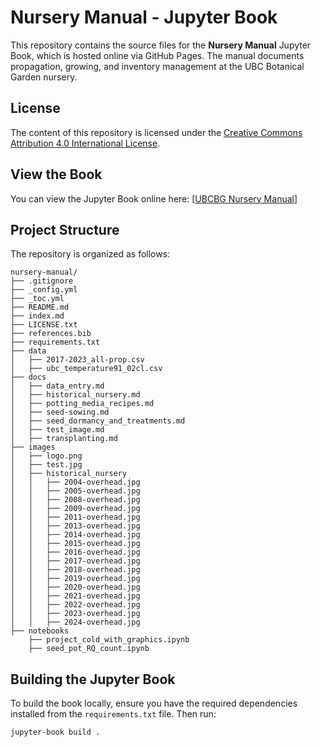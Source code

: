 # Nursery Manual - Jupyter Book

This repository contains the source files for the **Nursery Manual** Jupyter Book, which is hosted online via GitHub Pages. The manual documents propagation, growing, and inventory management at the UBC Botanical Garden nursery.

## License

The content of this repository is licensed under the [Creative Commons Attribution 4.0 International License](https://creativecommons.org/licenses/by/4.0/).

## View the Book

You can view the Jupyter Book online here: [[UBCBG Nursery Manual](https://kkubeck.github.io/nursery-manual/)]

## Project Structure

The repository is organized as follows:

```
nursery-manual/
├── .gitignore
├── _config.yml
├── _toc.yml
├── README.md
├── index.md
├── LICENSE.txt
├── references.bib
├── requirements.txt
├── data
│   ├── 2017-2023_all-prop.csv
│   ├── ubc_temperature91_02cl.csv
├── docs
│   ├── data_entry.md
│   ├── historical_nursery.md
│   ├── potting_media_recipes.md
│   ├── seed-sowing.md
│   ├── seed_dormancy_and_treatments.md
│   ├── test_image.md
│   ├── transplanting.md
├── images
│   ├── logo.png
│   ├── test.jpg
│   ├── historical_nursery
│   │   ├── 2004-overhead.jpg
│   │   ├── 2005-overhead.jpg
│   │   ├── 2008-overhead.jpg
│   │   ├── 2009-overhead.jpg
│   │   ├── 2011-overhead.jpg
│   │   ├── 2013-overhead.jpg
│   │   ├── 2014-overhead.jpg
│   │   ├── 2015-overhead.jpg
│   │   ├── 2016-overhead.jpg
│   │   ├── 2017-overhead.jpg
│   │   ├── 2018-overhead.jpg
│   │   ├── 2019-overhead.jpg
│   │   ├── 2020-overhead.jpg
│   │   ├── 2021-overhead.jpg
│   │   ├── 2022-overhead.jpg
│   │   ├── 2023-overhead.jpg
│   │   ├── 2024-overhead.jpg
├── notebooks
    ├── project_cold_with_graphics.ipynb
    ├── seed_pot_RQ_count.ipynb
```

## Building the Jupyter Book

To build the book locally, ensure you have the required dependencies installed from the `requirements.txt` file. Then run:

```bash
jupyter-book build .
